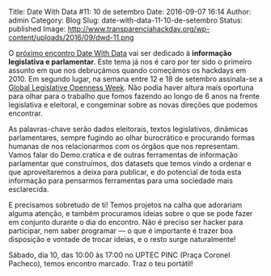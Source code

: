 Title: Date With Data #11: 10 de setembro
Date: 2016-09-07 16:14
Author: admin
Category: Blog
Slug: date-with-data-11-10-de-setembro
Status: published
Image: http://www.transparenciahackday.org/wp-content/uploads/2016/09/dwd-11.png

O [próximo encontro Date With Data](http://datewithdata.pt) vai ser dedicado à **informação legislativa e parlamentar**. Este tema já nos é caro por ter sido o primeiro assunto em que nos debruçámos quando começámos os hackdays em 2010. Em segundo lugar, na semana entre 12 e 18 de setembro assinala-se a [Global Legislative Openness Week](http://openparlweek.org/). Não podia haver altura mais oportuna para olhar para o trabalho que fomos fazendo ao longo de 6 anos na frente legislativa e eleitoral, e congeminar sobre as novas direções que podemos encontrar.

As palavras-chave serão dados eleitorais, textos legislativos, dinâmicas parlamentares, sempre fugindo ao olhar burocrático e procurando formas humanas de nos relacionarmos com os órgãos que nos representam. Vamos falar do Demo.cratica e de outras ferramentas de informação parlamentar que construímos, dos datasets que temos vindo a ordenar e que aproveitaremos a deixa para publicar, e do potencial de toda esta informação para pensarmos ferramentas para uma sociedade mais esclarecida.

E precisamos sobretudo de ti! Temos projetos na calha que adorariam alguma atenção, e também procuramos ideias sobre o que se pode fazer em conjunto durante o dia do encontro. Não é preciso ser hacker para participar, nem saber programar — o que é importante é trazer boa disposição e vontade de trocar ideias, e o resto surge naturalmente!

Sábado, dia 10, das 10:00 às 17:00 no UPTEC PINC (Praça Coronel Pacheco), temos encontro marcado. Traz o teu portátil!
